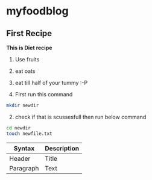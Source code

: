 # myfoodblog

## First Recipe

**This is Diet recipe**

1. Use fruits
2. eat oats
3. eat till half of your tummy :-P

1. First run this command
```bash
mkdir newdir

```

2. check if that is scussesfull then run below command

```bash
cd newdir
touch newfile.txt

```


| Syntax | Description |
| ----------- | ----------- |
| Header | Title |
| Paragraph | Text |